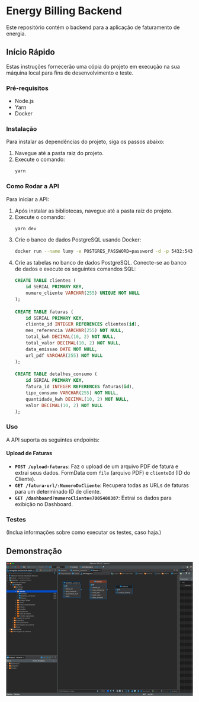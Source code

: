 
# Energy Billing Backend

Este repositório contém o backend para a aplicação de faturamento de energia.

## Início Rápido

Estas instruções fornecerão uma cópia do projeto em execução na sua máquina local para fins de desenvolvimento e teste.

### Pré-requisitos

- Node.js
- Yarn
- Docker

### Instalação

Para instalar as dependências do projeto, siga os passos abaixo:

1. Navegue até a pasta raiz do projeto.
2. Execute o comando:
   ```bash
   yarn
   ```

### Como Rodar a API

Para iniciar a API:

1. Após instalar as bibliotecas, navegue até a pasta raiz do projeto.
2. Execute o comando:
   ```bash
   yarn dev
   ```
3. Crie o banco de dados PostgreSQL usando Docker:
   ```bash
   docker run --name lumy -e POSTGRES_PASSWORD=password -d -p 5432:5432 postgres
   ```
4. Crie as tabelas no banco de dados PostgreSQL. Conecte-se ao banco de dados e execute os seguintes comandos SQL:
   ```sql
   CREATE TABLE clientes (
       id SERIAL PRIMARY KEY,
       numero_cliente VARCHAR(255) UNIQUE NOT NULL
   );

   CREATE TABLE faturas (
       id SERIAL PRIMARY KEY,
       cliente_id INTEGER REFERENCES clientes(id),
       mes_referencia VARCHAR(255) NOT NULL,
       total_kwh DECIMAL(10, 2) NOT NULL,
       total_valor DECIMAL(10, 2) NOT NULL,
       data_emissao DATE NOT NULL,
       url_pdf VARCHAR(255) NOT NULL
   );

   CREATE TABLE detalhes_consumo (
       id SERIAL PRIMARY KEY,
       fatura_id INTEGER REFERENCES faturas(id),
       tipo_consumo VARCHAR(255) NOT NULL,
       quantidade_kwh DECIMAL(10, 2) NOT NULL,
       valor DECIMAL(10, 2) NOT NULL
   );
   ```

### Uso

A API suporta os seguintes endpoints:

#### Upload de Faturas

- **`POST /upload-faturas`**: Faz o upload de um arquivo PDF de fatura e extrai seus dados. FormData com `file` (arquivo PDF) e `clienteId` (ID do Cliente).
- **`GET /fatura-url/:NumeroDoCliente`**: Recupera todas as URLs de faturas para um determinado ID de cliente.
- **`GET /dashboard?numeroCliente=7005400387`**: Extrai os dados para exibição no Dashboard.

### Testes

(Inclua informações sobre como executar os testes, caso haja.)

## Demonstração
![Esquema do Banco de Dados](src/images/banco.png)
